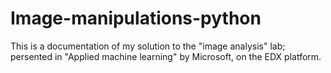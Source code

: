 # Image-manipulations-python
This is a documentation of my solution to the "image analysis" lab;  persented in "Applied machine learning" by Microsoft, on the EDX platform.
